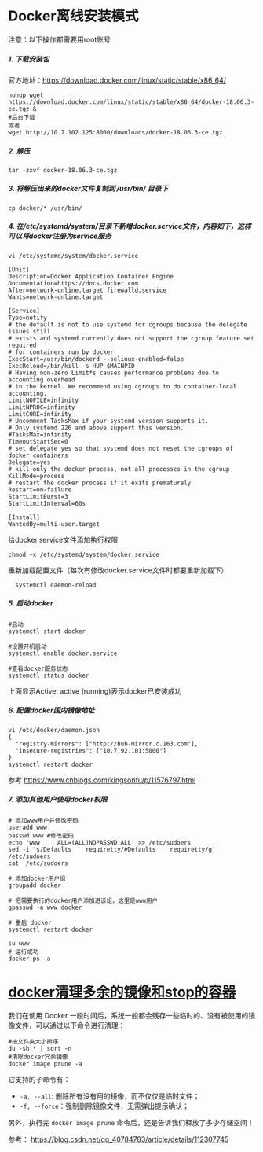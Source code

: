 # Docker离线安装模式
注意：以下操作都需要用root账号

##### 1. 下载安装包

官方地址：https://download.docker.com/linux/static/stable/x86_64/

```
nohup wget https://download.docker.com/linux/static/stable/x86_64/docker-18.06.3-ce.tgz &
#后台下载
或者
wget http://10.7.102.125:8000/downloads/docker-18.06.3-ce.tgz
```
##### 2. 解压
```
tar -zxvf docker-18.06.3-ce.tgz
```
##### 3. 将解压出来的docker文件复制到 /usr/bin/ 目录下
```
cp docker/* /usr/bin/
```
##### 4. 在/etc/systemd/system/目录下新增docker.service文件，内容如下，这样可以将docker注册为service服务
```
vi /etc/systemd/system/docker.service
```
```
[Unit]
Description=Docker Application Container Engine
Documentation=https://docs.docker.com
After=network-online.target firewalld.service
Wants=network-online.target

[Service]
Type=notify
# the default is not to use systemd for cgroups because the delegate issues still
# exists and systemd currently does not support the cgroup feature set required
# for containers run by docker
ExecStart=/usr/bin/dockerd --selinux-enabled=false
ExecReload=/bin/kill -s HUP $MAINPID
# Having non-zero Limit*s causes performance problems due to accounting overhead
# in the kernel. We recommend using cgroups to do container-local accounting.
LimitNOFILE=infinity
LimitNPROC=infinity
LimitCORE=infinity
# Uncomment TasksMax if your systemd version supports it.
# Only systemd 226 and above support this version.
#TasksMax=infinity
TimeoutStartSec=0
# set delegate yes so that systemd does not reset the cgroups of docker containers
Delegate=yes
# kill only the docker process, not all processes in the cgroup
KillMode=process
# restart the docker process if it exits prematurely
Restart=on-failure
StartLimitBurst=3
StartLimitInterval=60s

[Install]
WantedBy=multi-user.target
```


给docker.service文件添加执行权限
```
chmod +x /etc/systemd/system/docker.service 
```
重新加载配置文件（每次有修改docker.service文件时都要重新加载下）
```
  systemctl daemon-reload 
```

##### 5. 启动docker

```
#启动
systemctl start docker

#设置开机启动
systemctl enable docker.service

#查看docker服务状态
systemctl status docker
```
上面显示Active: active (running)表示docker已安装成功

##### 6. 配置docker国内镜像地址
```
vi /etc/docker/daemon.json
{
  "registry-mirrors": ["http://hub-mirror.c.163.com"],
  "insecure-registries": ["10.7.92.101:5000"]
}
systemctl restart docker
```
参考 https://www.cnblogs.com/kingsonfu/p/11576797.html

##### 7. 添加其他用户使用docker权限

~~~shell
# 添加www用户并修改密码
useradd www
passwd www #修改密码
echo 'www     ALL=(ALL)NOPASSWD:ALL' >> /etc/sudoers
sed -i 's/Defaults    requiretty/#Defaults    requiretty/g' /etc/sudoers
cat  /etc/sudoers

# 添加docker用户组
groupadd docker

# 把需要执行的docker用户添加进该组，这里是www用户
gpasswd -a www docker

# 重启 docker
systemctl restart docker

su www
# 运行成功
docker ps -a 

~~~

   

# [docker清理多余的镜像和stop的容器](https://www.cnblogs.com/kaishirenshi/p/12468009.html)

我们在使用 Docker 一段时间后，系统一般都会残存一些临时的、没有被使用的镜像文件，可以通过以下命令进行清理：

```
#按文件夹大小排序
du -sh * | sort -n
#清除docker冗余镜像
docker image prune -a
```

它支持的子命令有：

- `-a, --all`: 删除所有没有用的镜像，而不仅仅是临时文件；
- `-f, --force`：强制删除镜像文件，无需弹出提示确认；

另外，执行完 `docker image prune` 命令后，还是告诉我们释放了多少存储空间！



参考： https://blog.csdn.net/qq_40784783/article/details/112307745